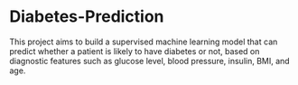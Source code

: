 # Diabetes-Prediction
This project aims to build a supervised machine learning model that can predict whether a patient is likely to have diabetes or not, based on diagnostic features such as glucose level, blood pressure, insulin, BMI, and age.
